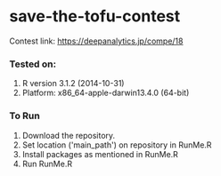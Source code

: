 # save-the-tofu-contest
Contest link: https://deepanalytics.jp/compe/18

### Tested on:
1.  R version 3.1.2 (2014-10-31)
2.  Platform: x86_64-apple-darwin13.4.0 (64-bit)

### To Run
1. Download the repository.
2. Set location ('main_path') on repository in RunMe.R
3. Install packages as mentioned in RunMe.R
4. Run RunMe.R
